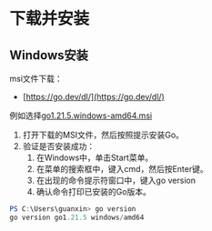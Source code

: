 # 下载并安装

## Windows安装

msi文件下载：

* [https://go.dev/dl/](https://go.dev/dl/)

例如选择[go1.21.5.windows-amd64.msi](https://go.dev/dl/go1.21.5.windows-amd64.msi)

1. 打开下载的MSI文件，然后按照提示安装Go。
2. 验证是否安装成功：
   1. 在Windows中，单击Start菜单。
   2. 在菜单的搜索框中，键入cmd，然后按Enter键。
   3. 在出现的命令提示符窗口中，键入go version
   4. 确认命令打印已安装的Go版本。

```powershell
PS C:\Users\guanxin> go version
go version go1.21.5 windows/amd64
```
